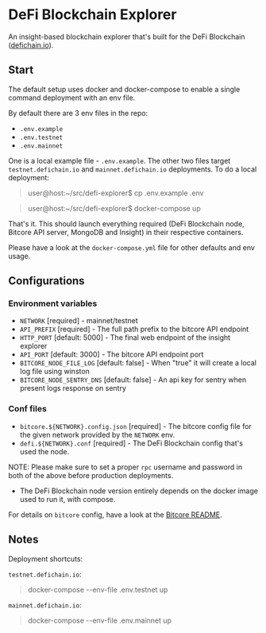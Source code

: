 # DeFi Blockchain Explorer

An insight-based blockchain explorer that's built for the DeFi Blockchain ([defichain.io](https://defichain.io)).

## Start

The default setup uses docker and docker-compose to enable a single command deployment with an env file.

By default there are 3 env files in the repo:
- `.env.example` 
- `.env.testnet`
- `.env.mainnet`

One is a local example file - `.env.example`. The other two files target `testnet.defichain.io` and `mainnet.defichain.io` deployments. To do a local deployment:

> user@host:~/src/defi-explorer$ cp .env.example .env

> user@host:~/src/defi-explorer$ docker-compose up

That's it. This should launch everything required (DeFi Blockchain node, Bitcore API server, MongoDB and Insight) in their respective containers.

Please have a look at the `docker-compose.yml` file for other defaults and env usage.

## Configurations

### Environment variables

- `NETWORK` [required] - mainnet/testnet
- `API_PREFIX` [required] - The full path prefix to the bitcore API endpoint
- `HTTP_PORT` [default: 5000] - The final web endpoint of the insight explorer
- `API_PORT` [default: 3000] - The bitcore API endpoint port
- `BITCORE_NODE_FILE_LOG` [default: false] - When "true" it will create a local log file using winston
- `BITCORE_NODE_SENTRY_DNS` [default: false] - An api key for sentry when present logs response on sentry

### Conf files

- `bitcore.${NETWORK}.config.json` [required] - The bitcore config file for the given network provided by the `NETWORK` env. 
- `defi.${NETWORK}.conf` [required] - The DeFi Blockchain config that's used the node.

NOTE: Please make sure to set a proper `rpc` username and password in both of the above before production deployments. 

- The DeFi Blockchain node version entirely depends on the docker image used to run it, with compose.

For details on `bitcore` config, have a look at the [Bitcore README](./docs/Bitcore-README.md).

## Notes

Deployment shortcuts: 
 
`testnet.defichain.io`:

> docker-compose --env-file .env.testnet up

`mainnet.defichain.io`:

> docker-compose --env-file .env.mainnet up